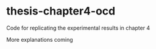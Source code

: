 # thesis-chapter4-ocd
Code for replicating the experimental results in chapter 4

More explanations coming
